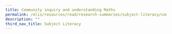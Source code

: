 ```yaml
---
title: Community inquiry and understanding Maths
permalink: /elis/resources/read/research-summaries/subject-literacy/community-inquiry-and-understanding-maths/
description: ""
third_nav_title: Subject Literacy
---
```

